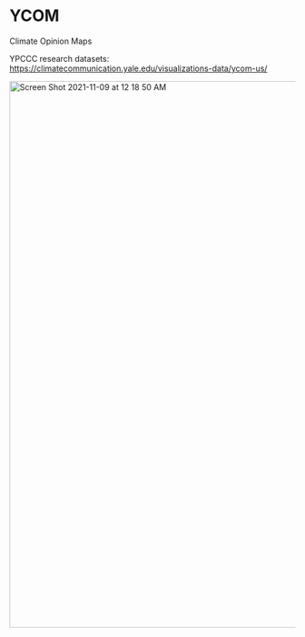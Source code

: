 # YCOM
Climate Opinion Maps

YPCCC research datasets:
https://climatecommunication.yale.edu/visualizations-data/ycom-us/


<img width="961" alt="Screen Shot 2021-11-09 at 12 18 50 AM" src="https://user-images.githubusercontent.com/50230767/140866981-8160dbda-a766-4e23-bf95-dcc3114189bc.png">
